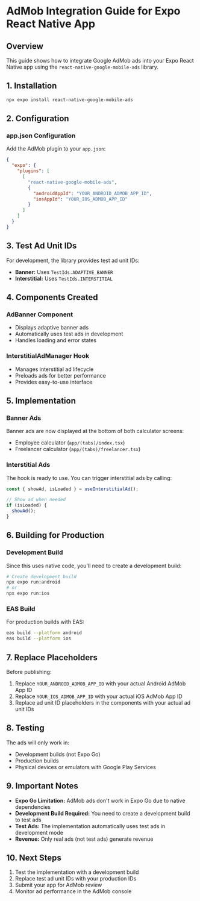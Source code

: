 # AdMob Integration Guide for Expo React Native App

## Overview
This guide shows how to integrate Google AdMob ads into your Expo React Native app using the `react-native-google-mobile-ads` library.

## 1. Installation

```bash
npx expo install react-native-google-mobile-ads
```

## 2. Configuration

### app.json Configuration
Add the AdMob plugin to your `app.json`:

```json
{
  "expo": {
    "plugins": [
      [
        "react-native-google-mobile-ads",
        {
          "androidAppId": "YOUR_ANDROID_ADMOB_APP_ID",
          "iosAppId": "YOUR_IOS_ADMOB_APP_ID"
        }
      ]
    ]
  }
}
```

## 3. Test Ad Unit IDs

For development, the library provides test ad unit IDs:
- **Banner:** Uses `TestIds.ADAPTIVE_BANNER`
- **Interstitial:** Uses `TestIds.INTERSTITIAL`

## 4. Components Created

### AdBanner Component
- Displays adaptive banner ads
- Automatically uses test ads in development
- Handles loading and error states

### InterstitialAdManager Hook
- Manages interstitial ad lifecycle
- Preloads ads for better performance
- Provides easy-to-use interface

## 5. Implementation

### Banner Ads
Banner ads are now displayed at the bottom of both calculator screens:
- Employee calculator (`app/(tabs)/index.tsx`)
- Freelancer calculator (`app/(tabs)/freelancer.tsx`)

### Interstitial Ads
The hook is ready to use. You can trigger interstitial ads by calling:
```typescript
const { showAd, isLoaded } = useInterstitialAd();

// Show ad when needed
if (isLoaded) {
  showAd();
}
```

## 6. Building for Production

### Development Build
Since this uses native code, you'll need to create a development build:

```bash
# Create development build
npx expo run:android
# or
npx expo run:ios
```

### EAS Build
For production builds with EAS:

```bash
eas build --platform android
eas build --platform ios
```

## 7. Replace Placeholders

Before publishing:
1. Replace `YOUR_ANDROID_ADMOB_APP_ID` with your actual Android AdMob App ID
2. Replace `YOUR_IOS_ADMOB_APP_ID` with your actual iOS AdMob App ID
3. Replace ad unit ID placeholders in the components with your actual ad unit IDs

## 8. Testing

The ads will only work in:
- Development builds (not Expo Go)
- Production builds
- Physical devices or emulators with Google Play Services

## 9. Important Notes

- **Expo Go Limitation:** AdMob ads don't work in Expo Go due to native dependencies
- **Development Build Required:** You need to create a development build to test ads
- **Test Ads:** The implementation automatically uses test ads in development mode
- **Revenue:** Only real ads (not test ads) generate revenue

## 10. Next Steps

1. Test the implementation with a development build
2. Replace test ad unit IDs with your production IDs
3. Submit your app for AdMob review
4. Monitor ad performance in the AdMob console
